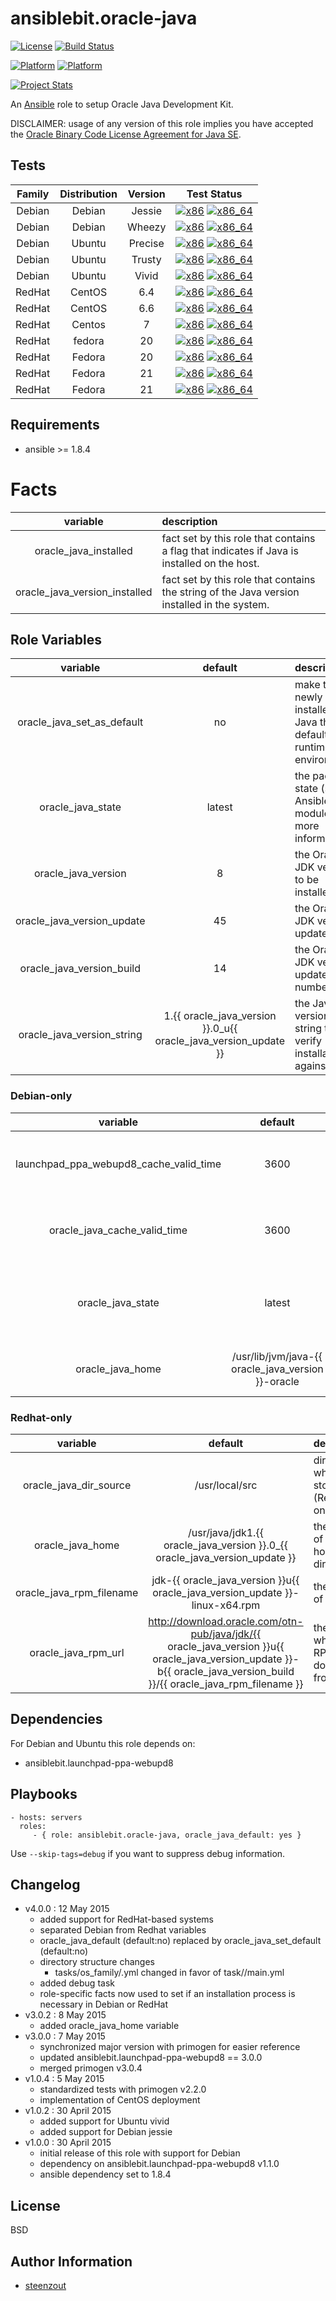 # ansiblebit.oracle-java

[![License](https://img.shields.io/badge/license-New%20BSD-blue.svg?style=flat)](https://raw.githubusercontent.com/ansiblebit/oracle-java/master/LICENSE)
[![Build Status](https://travis-ci.org/ansiblebit/oracle-java.svg?branch=master)](https://travis-ci.org/ansiblebit/oracle-java)

[![Platform](http://img.shields.io/badge/platforms-debian-a80030.svg?style=flat)](#)
[![Platform](http://img.shields.io/badge/platforms-ubuntu-dd4814.svg?style=flat)](#)

[![Project Stats](https://www.openhub.net/p/ansiblebit-oracle-java/widgets/project_thin_badge.gif)](https://www.openhub.net/p/ansiblebit-oracle-java/)

An [Ansible](http://www.ansible.com) role to setup Oracle Java Development Kit. 

DISCLAIMER: usage of any version of this role implies you have accepted the
[Oracle Binary Code License Agreement for Java SE](http://www.oracle.com/technetwork/java/javase/terms/license/index.html).


## Tests

| Family | Distribution | Version | Test Status |
|:-:|:-:|:-:|:-:|
| Debian | Debian  | Jessie  | [![x86](http://img.shields.io/badge/x86-n/a-cccccc.svg?style=flat)](#) [![x86_64](http://img.shields.io/badge/x86_64-n/a-cccccc.svg?style=flat)](#) |
| Debian | Debian  | Wheezy  | [![x86](http://img.shields.io/badge/x86-n/a-cccccc.svg?style=flat)](#) [![x86_64](http://img.shields.io/badge/x86_64-n/a-cccccc.svg?style=flat)](#) |
| Debian | Ubuntu  | Precise | [![x86](http://img.shields.io/badge/x86-n/a-cccccc.svg?style=flat)](#) [![x86_64](http://img.shields.io/badge/x86_64-passed-006400?style=flat)](#)  |
| Debian | Ubuntu  | Trusty  | [![x86](http://img.shields.io/badge/x86-n/a-cccccc.svg?style=flat)](#) [![x86_64](http://img.shields.io/badge/x86_64-n/a-cccccc.svg?style=flat)](#) |
| Debian | Ubuntu  | Vivid   | [![x86](http://img.shields.io/badge/x86-n/a-cccccc.svg?style=flat)](#) [![x86_64](http://img.shields.io/badge/x86_64-n/a-cccccc.svg?style=flat)](#) |
| RedHat | CentOS  | 6.4     | [![x86](http://img.shields.io/badge/x86-n/a-cccccc.svg?style=flat)](#) [![x86_64](http://img.shields.io/badge/x86_64-passed-006400.svg?style=flat)](#) |
| RedHat | CentOS  | 6.6     | [![x86](http://img.shields.io/badge/x86-n/a-cccccc.svg?style=flat)](#) [![x86_64](http://img.shields.io/badge/x86_64-n/a-cccccc.svg?style=flat)](#) |
| RedHat | Centos  | 7       | [![x86](http://img.shields.io/badge/x86-n/a-cccccc.svg?style=flat)](#) [![x86_64](http://img.shields.io/badge/x86_64-n/a-cccccc.svg?style=flat)](#) |
| RedHat | fedora  | 20      | [![x86](http://img.shields.io/badge/x86-n/a-cccccc.svg?style=flat)](#) [![x86_64](http://img.shields.io/badge/x86_64-n/a-cccccc.svg?style=flat)](#) |
| RedHat | Fedora  | 20      | [![x86](http://img.shields.io/badge/x86-n/a-cccccc.svg?style=flat)](#) [![x86_64](http://img.shields.io/badge/x86_64-n/a-cccccc.svg?style=flat)](#) |
| RedHat | Fedora  | 21      | [![x86](http://img.shields.io/badge/x86-n/a-cccccc.svg?style=flat)](#) [![x86_64](http://img.shields.io/badge/x86_64-n/a-cccccc.svg?style=flat)](#) |
| RedHat | Fedora  | 21      | [![x86](http://img.shields.io/badge/x86-n/a-cccccc.svg?style=flat)](#) [![x86_64](http://img.shields.io/badge/x86_64-n/a-cccccc.svg?style=flat)](#) |

## Requirements

- ansible >= 1.8.4


# Facts
| variable | description |
|:-:|:--|
| oracle_java_installed         | fact set by this role that contains a flag that indicates if Java is installed on the host. |
| oracle_java_version_installed | fact set by this role that contains the string of the Java version installed in the system. |


## Role Variables

| variable | default | description |
|:--------:|:-------:|:------------|
| oracle_java_set_as_default | no | make the newly installed Java the default runtime environment. |
| oracle_java_state   | latest | the package state (see Ansible apt module for more information). |
| oracle_java_version | 8 | the Oracle JDK version to be installed. |
| oracle_java_version_update | 45 | the Oracle JDK version update. |
| oracle_java_version_build | 14 | the Oracle JDK version update build number. |
| oracle_java_version_string | 1.{{ oracle_java_version }}.0_u{{ oracle_java_version_update }} | the Java version string to verify installation against. |

### Debian-only

| variable | default | description |
|:-:|:-:|:--|
| launchpad_ppa_webupd8_cache_valid_time | 3600 | the amount of time in seconds the apt cache is valid. |
| oracle_java_cache_valid_time | 3600 | the amount of time in seconds the apt cache is valid. |
| oracle_java_state   | latest | the package state (see Ansible apt module for more information). |
| oracle_java_home | /usr/lib/jvm/java-{{ oracle_java_version }}-oracle | the location of the Java home directory. |


### Redhat-only

| variable | default | description |
|:-:|:-:|:--|
| oracle_java_dir_source | /usr/local/src | directory where to store RPMs (Redhat-only). |
| oracle_java_home | /usr/java/jdk1.{{ oracle_java_version }}.0_{{ oracle_java_version_update }} | the location of the Java home directory. |
| oracle_java_rpm_filename | jdk-{{ oracle_java_version }}u{{ oracle_java_version_update }}-linux-x64.rpm | the filename of the RPM. |
| oracle_java_rpm_url | http://download.oracle.com/otn-pub/java/jdk/{{ oracle_java_version }}u{{ oracle_java_version_update }}-b{{ oracle_java_version_build }}/{{ oracle_java_rpm_filename }} | the URL where the RPM can be downloaded from. |


## Dependencies

For Debian and Ubuntu this role depends on:

- ansiblebit.launchpad-ppa-webupd8


## Playbooks

    - hosts: servers
      roles:
         - { role: ansiblebit.oracle-java, oracle_java_default: yes }

Use `--skip-tags=debug` if you want to suppress debug information.


## Changelog

- v4.0.0 : 12 May 2015
    - added support for RedHat-based systems
    - separated Debian from Redhat variables
    - oracle_java_default (default:no) replaced by oracle_java_set_default (default:no)
    - directory structure changes
        - tasks/os_family/<family name>.yml changed in favor of task/<family name>/main.yml
    - added debug task
    - role-specific facts now used to set if an installation process is necessary in Debian or RedHat
- v3.0.2 : 8 May 2015
    - added oracle_java_home variable
- v3.0.0 : 7 May 2015
    - synchronized major version with primogen for easier reference
    - updated ansiblebit.launchpad-ppa-webupd8 == 3.0.0
    - merged primogen v3.0.4
- v1.0.4 : 5 May 2015
    - standardized tests with primogen v2.2.0
    - implementation of CentOS deployment
- v1.0.2 : 30 April 2015
    - added support for Ubuntu vivid
    - added support for Debian jessie
- v1.0.0 : 30 April 2015
    - initial release of this role with support for Debian
    - dependency on ansiblebit.launchpad-ppa-webupd8 v1.1.0
    - ansible dependency set to 1.8.4


## License

BSD


## Author Information

- [steenzout](http://github.com/steenzout)
